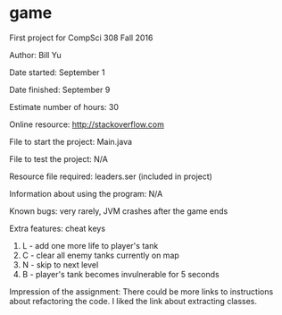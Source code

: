 game
====

First project for CompSci 308 Fall 2016

Author: Bill Yu

Date started: September 1

Date finished: September 9

Estimate number of hours: 30

Online resource: http://stackoverflow.com

File to start the project: Main.java

File to test the project: N/A

Resource file required: leaders.ser (included in project)

Information about using the program: N/A

Known bugs: very rarely, JVM crashes after the game ends

Extra features: cheat keys

1. L - add one more life to player's tank
2. C - clear all enemy tanks currently on map
3. N - skip to next level
4. B - player's tank becomes invulnerable for 5 seconds

Impression of the assignment:
There could be more links to instructions about refactoring the code. I liked the link about extracting classes.
